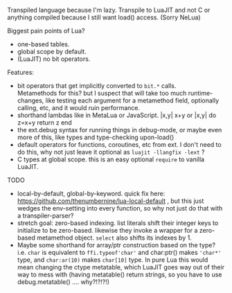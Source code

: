 Transpiled language because I'm lazy.
Transpile to LuaJIT and not C or anything compiled because I still want load() access. (Sorry NeLua)

Biggest pain points of Lua?
- one-based tables.
- global scope by default.
- (LuaJIT) no bit operators.

Features:
- bit operators that get implicitly converted to `bit.*` calls.  
	Metamethods for this? but I suspect that will take too much runtime-changes, like testing each argument for a metamethod field, optionally calling, etc, and it would ruin performance.
- shorthand lambdas like in MetaLua or JavaScript.
	|x,y| x+y or |x,y| do z=x+y return z end
- the ext.debug syntax for running things in debug-mode, or maybe even more of this, like types and type-checking upon-load()
- default operators for functions, coroutines, etc from ext.  I don't need to do this, why not just leave it optional as `luajit -llangfix -lext` ?
- C types at global scope. this is an easy optional `require` to vanilla LuaJIT.

TODO
- local-by-default, global-by-keyword.  quick fix here: https://github.com/thenumbernine/lua-local-default , but this just wedges the env-setting into every function, so why not just do that with a transpiler-parser?
- stretch goal: zero-based indexing.  list literals shift their integer keys to initialize to be zero-based.  likewise they invoke a wrapper for a zero-based metamethod object.  `select` also shifts its indexes by 1.
- Maybe some shorthand for array/ptr construction based on the type? i.e. `char` is equivalent to `ffi.typeof'char'` and char:ptr() makes `'char*'` type, and `char:ar(10)` makes `char[10]` type.
	In pure Lua this would mean changing the ctype metatable, which LuaJIT goes way out of their way to mess with (having metatable() return strings, so you have to use debug.metatable() .... why?!?!?!)

